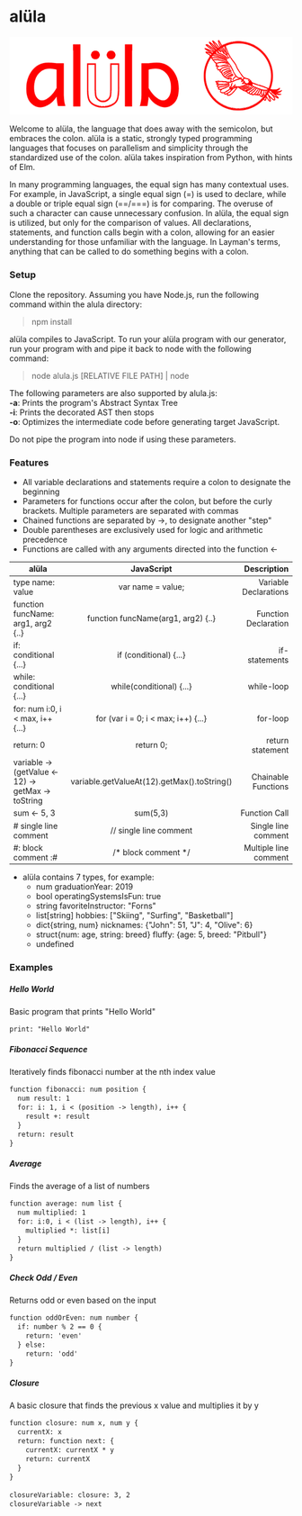 # alüla

![alüla logo](/docs/alula.png)

Welcome to alüla, the language that does away with the semicolon, but embraces the colon. alüla is a static, strongly typed programming languages that focuses on parallelism and simplicity through the standardized use of the colon. alüla takes inspiration from Python, with hints of Elm.

In many programming languages, the equal sign has many contextual uses. For example, in JavaScript, a single equal sign (=) is used to declare, while a double or triple equal sign (==/===) is for comparing. The overuse of such a character can cause unnecessary confusion. In alüla, the equal sign is utilized, but only for the comparison of values. All declarations, statements, and function calls begin with a colon, allowing for an easier understanding for those unfamiliar with the language. In Layman's terms, anything that can be called to do something begins with a colon.

### Setup
Clone the repository. Assuming you have Node.js, run the following command within the alula directory:
> npm install

alüla compiles to JavaScript. To run your alüla program with our generator, run your program with and pipe it back to node with the following command:
> node alula.js [RELATIVE FILE PATH] | node

The following parameters are also supported by alula.js:   
**-a**: Prints the program's Abstract Syntax Tree   
**-i**: Prints the decorated AST then stops   
**-o**: Optimizes the intermediate code before generating target JavaScript.   

Do not pipe the program into node if using these parameters.


### Features
* All variable declarations and statements require a colon to designate the beginning
* Parameters for functions occur after the colon, but before the curly brackets. Multiple parameters are separated with commas
* Chained functions are separated by ->, to designate another "step"
* Double parentheses are exclusively used for logic and arithmetic precedence
* Functions are called with any arguments directed into the function <-

| alüla                     | JavaScript         | Description   |
| ------------------------- |:----------------:| ---------:|
| type name: value   | var name = value; | Variable Declarations|
| function funcName: arg1, arg2 {..} | function funcName(arg1, arg2) {..} | Function Declaration |
| if: conditional {...} | if (conditional) {...}           | if-statements |
| while: conditional {...}| while(conditional) {...} | while-loop |
| for: num i:0, i < max, i++ {...} | for (var i = 0; i < max; i++) {...} | for-loop |
| return: 0 | return 0; | return statement |
| variable -> (getValue &lt;- 12) -> getMax -> toString | variable.getValueAt(12).getMax().toString() | Chainable Functions
| sum <- 5, 3 | sum(5,3) | Function Call
| # single line comment | // single line comment | Single line comment |
| #: block comment :# | /\* block comment */ | Multiple line comment |


* alüla contains 7 types, for example:
  * num graduationYear: 2019
  * bool operatingSystemsIsFun: true
  * string favoriteInstructor: "Forns"
  * list[string] hobbies: ["Skiing", "Surfing", "Basketball"]
  * dict{string, num} nicknames: {"John": 51, "J": 4, "Olive": 6}
  * struct{num: age, string: breed} fluffy: {age: 5, breed: "Pitbull"}
  * undefined

### Examples
##### Hello World
Basic program that prints "Hello World"
```
print: "Hello World"
```

##### Fibonacci Sequence
Iteratively finds fibonacci number at the nth index value
```
function fibonacci: num position {
  num result: 1
  for: i: 1, i < (position -> length), i++ {
    result +: result
  }
  return: result
}
```

##### Average
Finds the average of a list of numbers
```
function average: num list {
  num multiplied: 1
  for: i:0, i < (list -> length), i++ {
    multiplied *: list[i]
  }
  return multiplied / (list -> length)
}
```

##### Check Odd / Even
Returns odd or even based on the input
```
function oddOrEven: num number {
  if: number % 2 == 0 {
    return: 'even'
  } else:
    return: 'odd'
}
```

##### Closure
A basic closure that finds the previous x value and multiplies it by y
```
function closure: num x, num y {
  currentX: x
  return: function next: {
    currentX: currentX * y
    return: currentX
  }
}

closureVariable: closure: 3, 2    
closureVariable -> next
```
